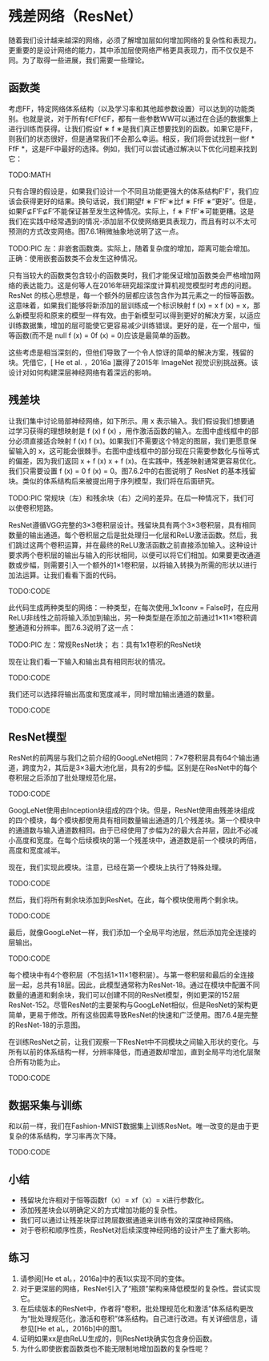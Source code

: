 

<!--
 * @version:
 * @Author:  StevenJokes https://github.com/StevenJokes
 * @Date: 2020-07-17 17:31:01
 * @LastEditors:  StevenJokes https://github.com/StevenJokes
 * @LastEditTime: 2020-07-17 17:49:48
 * @Description:translate by machine
 * @TODO::
 * @Reference:http://preview.d2l.ai/d2l-en/master/chapter_convolutional-modern/resnet.html
 * https://zh.d2l.ai/chapter_convolutional-neural-networks/resnet.html
-->

# 残差网络（ResNet）

随着我们设计越来越深的网络，必须了解增加层如何增加网络的复杂性和表现力。更重要的是设计网络的能力，其中添加层使网络严格更具表现力，而不仅仅是不同。为了取得一些进展，我们需要一些理论。

## 函数类

考虑FF，特定网络体系结构（以及学习率和其他超参数设置）可以达到的功能类别。也就是说，对于所有f∈Ff∈F，都有一些参数WW可以通过在合适的数据集上进行训练而获得。让我们假设f ∗ f ∗是我们真正想要找到的函数。如果它是FF，则我们的状态很好，但是通常我们不会那么幸运。相反，我们将尝试找到一些f * FfF *，这是FF中最好的选择。例如，我们可以尝试通过解决以下优化问题来找到它：

TODO:MATH

只有合理的假设是，如果我们设计一个不同且功能更强大的体系结构F'F'，我们应该会获得更好的结果。换句话说，我们期望f ∗ F′fF′∗比f ∗ FfF ∗“更好”。但是，如果F⊈F′F⊈F′不能保证甚至发生这种情况。实际上，f ∗ F′fF′∗可能更糟。这是我们在实践中经常遇到的情况-添加层不仅使网络更具表现力，而且有时以不太可预测的方式改变网络。图7.6.1稍微抽象地说明了这一点。

TODO:PIC 左：非嵌套函数类。实际上，随着复杂度的增加，距离可能会增加。正确：使用嵌套函数类不会发生这种情况。

只有当较大的函数类包含较小的函数类时，我们才能保证增加函数类会严格增加网络的表达能力。这是何等人在2016年研究超深度计算机视觉模型时考虑的问题。ResNet 的核心思想是，每一个额外的层都应该包含作为其元素之一的恒等函数。这意味着，如果我们能够将新添加的层训练成一个标识映射 f (x) = x f (x) = x，那么新模型将和原来的模型一样有效。由于新模型可以得到更好的解决方案，以适应训练数据集，增加的层可能使它更容易减少训练错误。更好的是，在一个层中，恒等函数(而不是 null f (x) = 0f (x) = 0)应该是最简单的函数。

这些考虑是相当深刻的，但他们导致了一个令人惊讶的简单的解决方案，残留的块。凭借它，[ He et al. ，2016a ]赢得了2015年 ImageNet 视觉识别挑战赛。该设计对如何构建深层神经网络有着深远的影响。

## 残差块

让我们集中讨论局部神经网络，如下所示。用 x 表示输入。我们假设我们想要通过学习获得的理想映射是 f (x) f (x) ，用作激活函数的输入。左图中虚线框中的部分必须直接适合映射 f (x) f (x)。如果我们不需要这个特定的图层，我们更愿意保留输入的 x，这可能会很棘手。右图中虚线框中的部分现在只需要参数化与恒等式的偏差，因为我们返回 x + f (x) x + f (x)。在实践中，残差映射通常更容易优化。我们只需要设置 f (x) = 0 f (x) = 0。图7.6.2中的右图说明了 ResNet 的基本残留块。类似的体系结构后来被提出用于序列模型，我们将在后面研究。

TODO:PIC 常规块（左）和残余块（右）之间的差异。在后一种情况下，我们可以使卷积短路。

ResNet遵循VGG完整的3×3卷积层设计。残留块具有两个3×3卷积层，具有相同数量的输出通道。每个卷积层之后是批处理归一化层和ReLU激活函数。然后，我们跳过这两个卷积运算，并在最终的ReLU激活函数之前直接添加输入。这种设计要求两个卷积层的输出与输入的形状相同，以便可以将它们相加。如果要更改通道数或步幅，则需要引入一个额外的1×1卷积层，以将输入转换为所需的形状以进行加法运算。让我们看看下面的代码。

TODO:CODE

此代码生成两种类型的网络：一种类型，在每次使用_1x1conv = False时，在应用ReLU非线性之前将输入添加到输出，另一种类型是在添加之前通过1×11×1卷积调整通道和分辨率。图7.6.3说明了这一点：

TODO:PIC 左：常规ResNet块； 右：具有1x1卷积的ResNet块

现在让我们看一下输入和输出具有相同形状的情况。

TODO:CODE

我们还可以选择将输出高度和宽度减半，同时增加输出通道的数量。

TODO:CODE

## ResNet模型

ResNet的前两层与我们之前介绍的GoogLeNet相同：7×7卷积层具有64个输出通道，跨度为2，其后是3×3最大池化层，具有2的步幅。区别是在ResNet中的每个卷积层之后添加了批处理规范化层。

TODO:CODE

GoogLeNet使用由Inception块组成的四个块。但是，ResNet使用由残差块组成的四个模块，每个模块都使用具有相同数量输出通道的几个残差块。第一个模块中的通道数与输入通道数相同。由于已经使用了步幅为2的最大合并层，因此不必减小高度和宽度。在每个后续模块的第一个残差块中，通道数是前一个模块的两倍，高度和宽度减半。

现在，我们实现此模块。注意，已经在第一个模块上执行了特殊处理。

TODO:CODE

然后，我们将所有剩余块添加到ResNet。在此，每个模块使用两个剩余块。

TODO:CODE

最后，就像GoogLeNet一样，我们添加一个全局平均池层，然后添加完全连接的层输出。

TODO:CODE

每个模块中有4个卷积层（不包括1×11×1卷积层）。与第一卷积层和最后的全连接层一起，总共有18层。因此，此模型通常称为ResNet-18。通过在模块中配置不同数量的通道和剩余块，我们可以创建不同的ResNet模型，例如更深的152层ResNet-152。尽管ResNet的主要架构与GoogLeNet相似，但是ResNet的架构更简单，更易于修改。所有这些因素导致ResNet的快速和广泛使用。图7.6.4是完整的ResNet-18的示意图。

在训练ResNet之前，让我们观察一下ResNet中不同模块之间输入形状的变化。与所有以前的体系结构一样，分辨率降低，而通道数却增加，直到全局平均池化层聚合所有功能为止。

TODO:CODE

## 数据采集​​与训练

和以前一样，我们在Fashion-MNIST数据集上训练ResNet。唯一改变的是由于更复杂的体系结构，学习率再次下降。

TODO:CODE


## 小结

* 残留块允许相对于恒等函数f（x）= xf（x）= x进行参数化。
* 添加残差块会以明确定义的方式增加功能的复杂性。
* 我们可以通过让残差块穿过跨层数据通道来训练有效的深度神经网络。
* 对于卷积和顺序性质，ResNet对后续深度神经网络的设计产生了重大影响。

## 练习

1. 请参阅[He et al。，2016a]中的表1以实现不同的变体。
1. 对于更深层的网络，ResNet引入了“瓶颈”架构来降低模型的复杂性。尝试实现它。
1. 在后续版本的ResNet中，作者将“卷积，批处理规范化和激活”体系结构更改为“批处理规范化，激活和卷积”体系结构。自己进行改进。有关详细信息，请参见[He et al。，2016b]中的图1。
1. 证明如果xx是由ReLU生成的，则ResNet块确实包含身份函数。
1. 为什么即使嵌套函数类也不能无限制地增加函数的复杂性呢？
